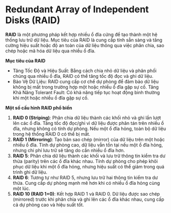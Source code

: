 # Redundant Array of Independent Disks (RAID)
**RAID** là một phương pháp kết hợp nhiều ổ đĩa cứng để tạo thành một hệ thống lưu trữ dữ liệu. Mục tiêu của RAID là cung cấp tính sẵn sàng và tăng cường hiệu suất hoặc độ an toàn của dữ liệu thông qua việc phân chia, sao chép hoặc mã hóa dữ liệu qua nhiều ổ đĩa.

**Mục tiêu của RAID**
- Tăng Tốc Độ và Hiệu Suất: Bằng cách chia nhỏ dữ liệu và phân phối chúng qua nhiều ổ đĩa, RAID có thể tăng tốc độ đọc và ghi dữ liệu.
- Bảo Vệ Dữ Liệu: RAID cung cấp cơ chế dự phòng để đảm bảo dữ liệu không bị mất trong trường hợp một hoặc nhiều ổ đĩa gặp sự cố.
Tăng Khả Năng Tolerant Fault: Có khả năng tiếp tục hoạt động bình thường khi một hoặc nhiều ổ đĩa gặp sự cố.

**Một số cấu hình RAID phổ biến**
1. **RAID 0 (Striping)**: Phân chia dữ liệu thành các khối nhỏ và ghi lần lượt lên các ổ đĩa. Tăng tốc độ đọc/ghi vì dữ liệu được phân tán trên nhiều ổ đĩa, nhưng không có tính dự phòng. Nếu một ổ đĩa hỏng, toàn bộ dữ liệu trong hệ thống RAID 0 có thể bị mất.
2. **RAID 1 (Mirroring)**: Tạo bản sao chép (mirror) của dữ liệu trên một hoặc nhiều ổ đĩa. Tính dự phòng cao, dữ liệu vẫn tồn tại nếu một ổ đĩa hỏng, nhưng chi phí lưu trữ sẽ tăng do cần nhiều ổ đĩa hơn.
3. **RAID 5**: Phân chia dữ liệu thành các khối và lưu trữ thông tin kiểm tra dư thừa (parity) trên các ổ đĩa khác nhau. Tính dự phòng cho phép khôi phục dữ liệu khi một ổ đĩa hỏng, nhưng hiệu suất có thể giảm trong quá trình ghi dữ liệu.
4. **RAID 6**: Tương tự như RAID 5, nhưng lưu trữ hai thông tin kiểm tra dư thừa. Cung cấp dự phòng mạnh mẽ hơn khi có nhiều ổ đĩa hỏng cùng một lúc.
5. **RAID 10 (RAID 1+0)**: Kết hợp RAID 1 và RAID 0. Dữ liệu được sao chép (mirrored) trước khi phân chia và ghi lên các ổ đĩa khác nhau, cung cấp cả dự phòng cao và hiệu suất tốt.